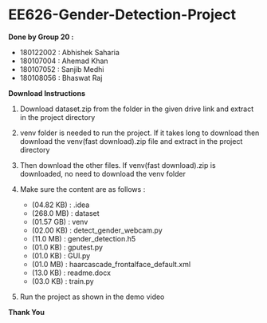# EE626-Gender-Detection-Project

**Done by Group 20 :**
-  180122002 :  Abhishek Saharia <br />
-  180107004 :  Ahemad Khan <br />
-  180107052 :  Sanjib Medhi <br />
-  180108056 :  Bhaswat Raj <br />
 
**Download Instructions**
1. Download dataset.zip from the folder in the given drive link and extract in the project directory <br />

2. venv folder is needed to run the project. If it takes long to download then download the venv(fast download).zip file and extract in the project directory <br />

3. Then download the other files. If venv(fast download).zip is downloaded, no need to download the venv folder <br />

4. Make sure the content are as follows :
   - (04.82 KB) : .idea
   - (268.0 MB) : dataset
   - (01.57 GB) : venv
   - (02.00 KB) : detect_gender_webcam.py
   - (11.0 MB) : gender_detection.h5                                           
   - (01.0 KB) : gputest.py                                                    
   - (01.0 KB) : GUI.py                                                       
   - (01.0 MB) : haarcascade_frontalface_default.xml 
   - (13.0 KB) : readme.docx                                               
   - (03.0 KB) : train.py    
 
4. Run the project as shown in the demo video

**Thank You**

